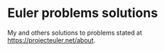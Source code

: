 # Euler problems solutions

My and others solutions to problems stated at https://projecteuler.net/about.
